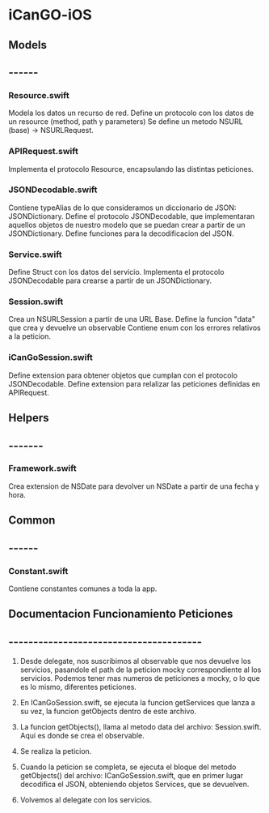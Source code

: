# iCanGO-iOS

## Models
## ------
### Resource.swift
Modela los datos un recurso de red.
Define un protocolo con los datos de un resource (method, path y parameters)
Se define un metodo NSURL (base) -> NSURLRequest.

### APIRequest.swift
Implementa el protocolo Resource, encapsulando las distintas peticiones.

### JSONDecodable.swift
Contiene typeAlias de lo que consideramos un diccionario de JSON: JSONDictionary.
Define el protocolo JSONDecodable, que implementaran aquellos objetos de nuestro modelo que se puedan crear a partir de un JSONDictionary. 
Define funciones para la decodificacion del JSON.

### Service.swift
Define Struct con los datos del servicio. Implementa el protocolo JSONDecodable para crearse a partir de un JSONDictionary.

### Session.swift
Crea un NSURLSession a partir de una URL Base.
Define la funcion "data" que crea y devuelve un observable<NSData> 
Contiene enum con los errores relativos a la peticion.

### iCanGoSession.swift
Define extension para obtener objetos que cumplan con el protocolo JSONDecodable.
Define extension para relalizar las peticiones definidas en APIRequest.


## Helpers
## -------
### Framework.swift
Crea extension de NSDate para devolver un NSDate a partir de una fecha y hora.


## Common
## ------
### Constant.swift
Contiene constantes comunes a toda la app.








## Documentacion Funcionamiento Peticiones
## ---------------------------------------
1. Desde delegate, nos suscribimos al observable que nos devuelve los servicios, pasandole el path de la peticion mocky 
correspondiente al los servicios. Podemos tener mas numeros de peticiones a mocky, o lo que es lo mismo, diferentes peticiones.

2. En ICanGoSession.swift, se ejecuta la funcion getServices que lanza a su vez, la funcion getObjects dentro de este archivo.

3. La funcion getObjects(), llama al metodo data del archivo: Session.swift. Aqui es donde se crea el observable.

4. Se realiza la peticion.

5. Cuando la peticion se completa, se ejecuta el bloque del metodo getObjects() del archivo: ICanGoSession.swift, que en primer
lugar decodifica el JSON, obteniendo objetos Services, que se devuelven.

6. Volvemos al delegate con los servicios.


